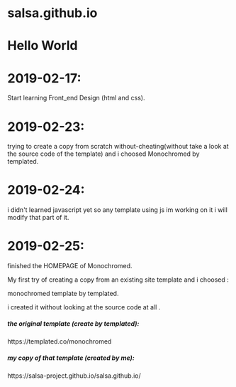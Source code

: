 # salsa.github.io
<h1>Hello World</h1>
<h1>2019-02-17:</h1><p>Start learning Front_end Design (html and css).</p>
<h1>2019-02-23:</h1>trying to create a copy from scratch without-cheating(without take a look at the source code of the template) and i choosed Monochromed by templated.
<h1>2019-02-24:</h1>i didn't learned javascript yet so any template using js im working on it i will modify that part of it.
<h1>2019-02-25:</h1>finished the HOMEPAGE of Monochromed.
<p>My first try of creating a copy from an existing site template and i choosed :</p>
<p>monochromed template by templated.</p>
<p>i created it without looking at the source code at all .</p>
<h5>the original template (create by templated):</h5>
https://templated.co/monochromed
<h5>my copy of that template (created by me):</h5>
https://salsa-project.github.io/salsa.github.io/
